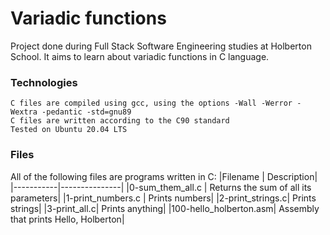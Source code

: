 # Variadic functions

Project done during Full Stack Software Engineering studies at Holberton School. It aims to learn about variadic functions in C language.
### Technologies

    C files are compiled using gcc, using the options -Wall -Werror -Wextra -pedantic -std=gnu89
    C files are written according to the C90 standard
    Tested on Ubuntu 20.04 LTS

### Files

All of the following files are programs written in C:
|Filename |	Description|
|-----------|---------------|
|0-sum_them_all.c |	Returns the sum of all its parameters|
|1-print_numbers.c |	Prints numbers|
|2-print_strings.c| 	Prints strings|
|3-print_all.c| 	Prints anything|
|100-hello_holberton.asm| 	Assembly that prints Hello, Holberton|
